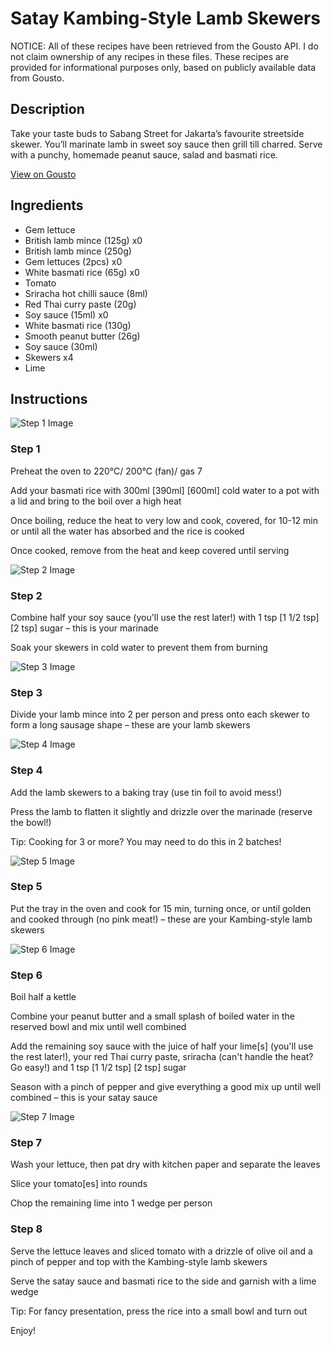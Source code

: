 # Satay Kambing-Style Lamb Skewers

NOTICE: All of these recipes have been retrieved from the Gousto API. I do not claim ownership of any recipes in these files. These recipes are provided for informational purposes only, based on publicly available data from Gousto.

## Description

Take your taste buds to Sabang Street for Jakarta’s favourite streetside skewer. You’ll marinate lamb in sweet soy sauce then grill till charred. Serve with a punchy, homemade peanut sauce, salad and basmati rice.

[View on Gousto](https://www.gousto.co.uk/recipes/cookbook/se-asia-satay-kambing-style-lamb-skewers)

## Ingredients

- Gem lettuce
- British lamb mince (125g) x0
- British lamb mince (250g)
- Gem lettuces (2pcs) x0
- White basmati rice (65g) x0
- Tomato
- Sriracha hot chilli sauce (8ml)
- Red Thai curry paste (20g)
- Soy sauce (15ml) x0
- White basmati rice (130g)
- Smooth peanut butter (26g)
- Soy sauce (30ml)
- Skewers x4
- Lime

## Instructions

![Step 1 Image](https://production-media.gousto.co.uk/cms/recipe-step-image/step-1-1723204945757-x200.jpg)

### Step 1

Preheat the oven to 220°C/ 200°C (fan)/ gas 7

Add your basmati rice with 300ml <span class="text-purple">[390ml] </span><span class="text-danger">[600ml] </span>cold water to a pot with a lid and bring to the boil over a high heat

Once boiling, reduce the heat to very low and cook, covered, for 10-12 min or until all the water has absorbed and the rice is cooked

Once cooked, remove from the heat and keep covered until serving

![Step 2 Image](https://production-media.gousto.co.uk/cms/recipe-step-image/step-2-1723204949063-x200.jpg)

### Step 2

Combine half your soy sauce (you'll use the rest later!) with 1 tsp <span class="text-purple">[1 1/2 tsp]</span> <span class="text-danger">[2 tsp] </span>sugar – this is your marinade

Soak your skewers in cold water to prevent them from burning

![Step 3 Image](https://production-media.gousto.co.uk/cms/recipe-step-image/step-3-1723204953069-x200.jpg)

### Step 3

Divide your lamb mince into 2 per person and press onto each skewer to form a long sausage shape – these are your lamb skewers

![Step 4 Image](https://production-media.gousto.co.uk/cms/recipe-step-image/step-4-1723204957840-x200.jpg)

### Step 4

Add the lamb skewers to a baking tray (use tin foil to avoid mess!)

Press the lamb to flatten it slightly and drizzle over the marinade (reserve the bowl!)

Tip: Cooking for 3 or more? You may need to do this in 2 batches!

![Step 5 Image](https://production-media.gousto.co.uk/cms/recipe-step-image/step-5-1723204961418-x200.jpg)

### Step 5

Put the tray in the oven and cook for 15 min, turning once, or until golden and cooked through (no pink meat!) – these are your Kambing-style lamb skewers

![Step 6 Image](https://production-media.gousto.co.uk/cms/recipe-step-image/step-6-1723204964651-x200.jpg)

### Step 6

Boil half a kettle

Combine your peanut butter and a small splash of boiled water in the reserved bowl and mix until well combined

Add the remaining soy sauce with the juice of half your lime[s] (you'll use the rest later!), your red Thai curry paste, sriracha (can't handle the heat? Go easy!) and 1 tsp <span class="text-purple">[1 1/2 tsp]</span> <span class="text-danger">[2 tsp]</span> sugar

Season with a pinch of pepper and give everything a good mix up until well combined – this is your satay sauce

![Step 7 Image](https://production-media.gousto.co.uk/cms/recipe-step-image/step-7-1723204970492-x200.jpg)

### Step 7

Wash your lettuce, then pat dry with kitchen paper and separate the leaves

Slice your tomato[es] into rounds

Chop the remaining lime into 1 wedge per person

### Step 8

Serve the lettuce leaves and sliced tomato with a drizzle of olive oil and a pinch of pepper and top with the Kambing-style lamb skewers

Serve the satay sauce and basmati rice to the side and garnish with a lime wedge

Tip: For fancy presentation, press the rice into a small bowl and turn out

Enjoy!

